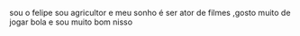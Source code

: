 sou o felipe sou agricultor e meu sonho é ser ator de filmes ,gosto muito de jogar bola e sou muito bom nisso 
